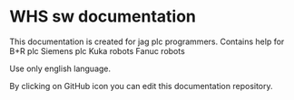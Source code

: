 # WHS sw documentation
This documentation is created for jag plc programmers.
Contains help for 
B+R plc
Siemens plc
Kuka robots
Fanuc robots

Use only english language.

By clicking on GitHub icon you can edit this documentation repository.


